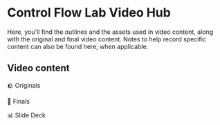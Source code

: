 <h1>
  <span class="headline">Control Flow Lab</span>
  <span class="subhead">Video Hub</span>
</h1>

Here, you'll find the outlines and the assets used in video content, along with the original and final video content. Notes to help record specific content can also be found here, when applicable.

## Video content

🪨 Originals

💎 Finals

📊 Slide Deck
